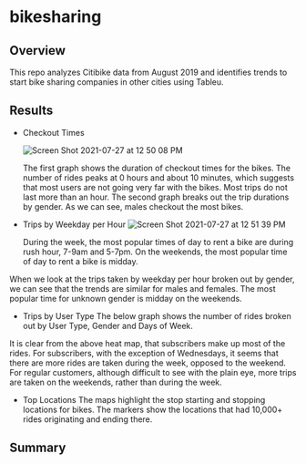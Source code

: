 # bikesharing

## Overview
This repo analyzes Citibike data from August 2019 and identifies trends to start bike sharing companies in other cities using Tableu. 

## Results
* Checkout Times

  ![Screen Shot 2021-07-27 at 12 50 08 PM](https://user-images.githubusercontent.com/80648379/127248579-3c0bffc9-e405-482f-b5c3-2544d4ed214c.png)

  The first graph shows the duration of checkout times for the bikes. The number of rides peaks at 0 hours and about 10 minutes, which suggests that most users are not going very far with the bikes. Most trips do not last more than an hour. The second graph breaks out the trip durations by gender. As we can see, males checkout the most bikes. 

* Trips by Weekday per Hour
  ![Screen Shot 2021-07-27 at 12 51 39 PM](https://user-images.githubusercontent.com/80648379/127248667-316d0764-ec5d-4916-88d4-15f26e7baa50.png)

  During the week, the most popular times of day to rent a bike are during rush hour, 7-9am and 5-7pm. On the weekends, the most popular time of day to rent a bike is midday. 
  

When we look at the trips taken by weekday per hour broken out by gender, we can see that the trends are similar for males and females. The most popular time for unknown gender is midday on the weekends. 


* Trips by User Type 
The below graph shows the number of rides broken out by User Type, Gender and Days of Week. 

It is clear from the above heat map, that subscribers make up most of the rides. For subscribers, with the exception of Wednesdays, it seems that there are more rides are taken during the week, opposed to the weekend. For regular customers, although difficult to see with the plain eye, more trips are taken on the weekends, rather than during the week. 

* Top Locations
The maps highlight the stop starting and stopping locations for bikes. The markers show the locations that had 10,000+ rides originating and ending there. 

## Summary 
